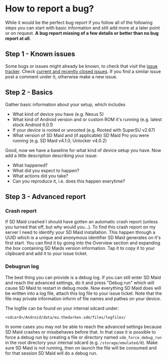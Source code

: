 # How to report a bug?

While it would be the perfect bug report if you follow all of the following steps you can start with basic information and still add more at a later point or on request.
**A bug report missing of a few details or better than no bug report at all.**

## Step 1 - Known issues
Some bugs or issues might already be known, to check that visit the [issue tracker](https://github.com/d4rken/sdmaid-public/issues). Check [current and recently closed issues](https://github.com/d4rken/sdmaid-public/issues?utf8=%E2%9C%93&q=is%3Aissue). If you find a similar issue post a comment under it, otherwise make a new issue. 

## Step 2 - Basics
Gather basic information about your setup, which includes
* What kind of device you have (e.g. Nexus 5)
* What kind of Android version and or custom ROM it's running (e.g. latest stock Android 6.0.1)
* If your device is rooted or unrooted (e.g. Rooted with SuperSU v2.67)
* What version of SD Maid and (if applicable) SD Maid Pro you were running (e.g. SD Maid v4.1.0, Unlocker v4.0.2)

Good, now we have a baseline for what kind of device setup you have. Now add a little description describing your issue:
* What happened?
* What did you expect to happen?
* What actions did you take?
* Can you reproduce it, i.e. does this happen everytime?

## Step 3 - Advanced report
### Crash report
If SD Maid crashed I should have gotten an automatic crash report (unless you turned that off, but why would you...). To find this crash report on my server I need to identify your SD Maid installation. This happen through a UUID which is a unique and anonymous identifier SD Maid generates on it's first start. You can find it by going into the Overview section and expanding the box containing SD Maids version information. Tap it to copy it to your clipboard and add it to your issue ticket.

### **Debugrun log**
The best thing you can provide is a debug log.
If you can still enter SD Maid and reach the advanced settings, do it and press "Debug run" which will cause SD Maid to restart in debug mode.
Now everything SD Maid does will be written into a log file, attach this log file to your issue ticket. Note that the file may private information inform of file names and pathes on your device.

The logfile can be found on your internal sdcard under:
```
<sdcard>/Android/data/eu.thedarken.sdm/files/logfiles/
```

In some cases you may not be able to reach the advanced settings because SD Maid crashes or missbehaves before that. In that case it is possible to force a debug run by creating a file or directory named ```sdm_force_debug_run``` in the root directory your internal sdcard (e.g. `/storage/emulated/0`). Make sure SD Maid is not running, then on launch the file will be consumed and for that session SD Maid will do a debug run.
